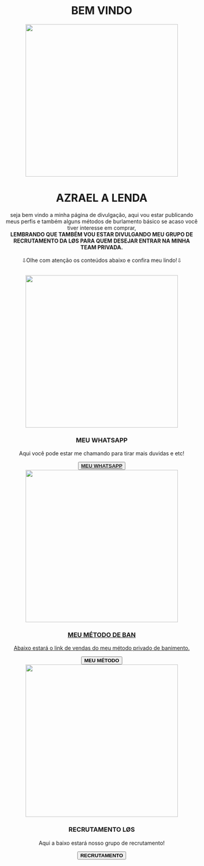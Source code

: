   <!doctype html>
  <html lang="pt-BR">
    <head>
      <title>Azrael Divulgação</title>
      <link rel="stylesheet" href="style.css">
    </head>
    <body>
      <center>
      <h1 class="style-h1">BEM VINDO</h1>
      </center>
      <center>
      <img src="https://i.ibb.co/WKvNTNS/Picsart-24-09-16-12-33-57-100.jpg" width="400" height="400">
      </center>
      <center>
      <h1 class="style-h1">AZRAEL A LENDA</h1>
      </center>
      <center>
      <p class="style-p">seja bem vindo a minha página de divulgação, aqui vou estar publicando meus perfis e também alguns métodos de burlamento básico se acaso você tiver interesse em comprar,<br>
      <strong>LEMBRANDO QUE TAMBÉM VOU ESTAR DIVULGANDO MEU GRUPO DE RECRUTAMENTO DA LØS PARA QUEM DESEJAR ENTRAR NA MINHA TEAM PRIVADA.</strong>
      <br><br>⇩Olhe com atenção os conteúdos abaixo e confira meu lindo!⇩</p>
      <br>
        <img src="https://i.ibb.co/pjngJW6/img-iapp.jpg" width="400" heigth="400"><br>
      <h3 class="sub-title">MEU WHATSAPP</h3>
      <p>Aqui você pode estar me chamando para tirar mais duvidas e etc!</p>
      <button><a href="https://wa.me/5531991365558"><strong>MEU WHATSAPP</strong></button>
      <img src="https://i.ibb.co/k5MQNz5/Picsart-24-12-05-16-52-32-708.jpg" width="400" height="400"><br>
      <h3 class="sub-title">MEU MÉTODO DE BAN</h3>
      <p>Abaixo estará o link de vendas do meu método privado de banimento.</p>
      <button><a href="https://wa.me/5531991365558"></a><strong>MEU MÉTODO</strong></button>
      <img src="https://i.ibb.co/tqmsSv7/Picsart-24-12-01-14-17-23-894.jpg" width="400" height="400"><br>
      <h3 class="sub-title">RECRUTAMENTO LØS</h3>
      <p>Aqui a baixo estará nosso grupo de recrutamento!</p>
      <button><a href="https://chat.whatsapp.com/G82FPS0Lo8X8ZNqpnlTKV2"></a><strong>RECRUTAMENTO</strong></button>
    </body>
  </html>
